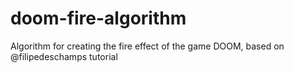 # doom-fire-algorithm
Algorithm for creating the fire effect of the game DOOM, based on @filipedeschamps tutorial
